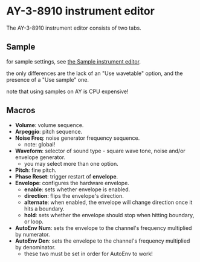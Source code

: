 # AY-3-8910 instrument editor

The AY-3-8910 instrument editor consists of two tabs.

## Sample

for sample settings, see [the Sample instrument editor](sample.md).

the only differences are the lack of an "Use wavetable" option, and the presence of a "Use sample" one.

note that using samples on AY is CPU expensive!

## Macros

- **Volume**: volume sequence.
- **Arpeggio**: pitch sequence.
- **Noise Freq**: noise generator frequency sequence.
  - note: global!
- **Waveform**: selector of sound type - square wave tone, noise and/or envelope generator.
  - you may select more than one option.
- **Pitch**: fine pitch.
- **Phase Reset**: trigger restart of **envelope**.
- **Envelope**: configures the hardware envelope.
  - **enable**: sets whether envelope is enabled.
  - **direction**: flips the envelope's direction.
  - **alternate**: when enabled, the envelope will change direction once it hits a boundary.
  - **hold**: sets whether the envelope should stop when hitting boundary, or loop.
- **AutoEnv Num**: sets the envelope to the channel's frequency multiplied by numerator.
- **AutoEnv Den**: sets the envelope to the channel's frequency multiplied by denominator.
  - these two must be set in order for AutoEnv to work!
